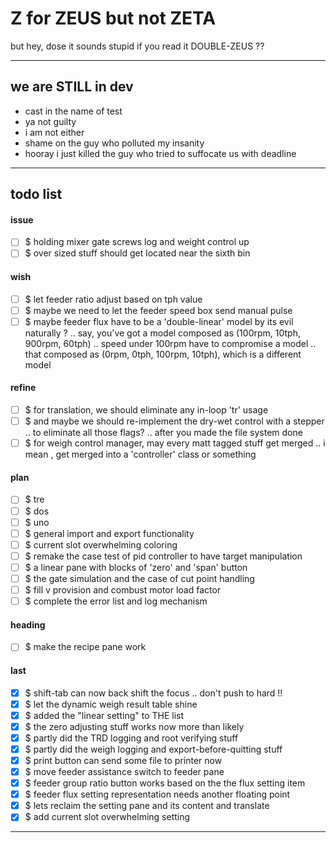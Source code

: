 Z for ZEUS but not ZETA
===
but hey, dose it sounds stupid if you read it DOUBLE-ZEUS ??

---
## we are STILL in dev

- cast in the name of test
- ya not guilty
- i am not either
- shame on the guy who polluted my insanity
- hooray i just killed the guy who tried to suffocate us with deadline

---
## todo list

#### issue

- [ ] $ holding mixer gate screws log and weight control up
- [ ] $ over sized stuff should get located near the sixth bin

#### wish

- [ ] $ let feeder ratio adjust based on tph value
- [ ] $ maybe we need to let the feeder speed box send manual pulse
- [ ] $ maybe feeder flux have to be a 'double-linear' model by its evil naturally ?
        .. say, you've got a model composed as (100rpm, 10tph, 900rpm, 60tph)
        .. speed under 100rpm have to compromise a model
        .. that composed as (0rpm, 0tph, 100rpm, 10tph), which is a different model

#### refine

- [ ] $ for translation, we should eliminate any in-loop 'tr' usage
- [ ] $ and maybe we should re-implement the dry-wet control with a stepper
        .. to eliminate all those flags? .. after you made the file system done
- [ ] $ for weigh control manager, may every matt tagged stuff get merged
        .. i mean , get merged into a 'controller' class or something

#### plan

- [ ] $ tre
- [ ] $ dos
- [ ] $ uno
- [ ] $ general import and export functionality
- [ ] $ current slot overwhelming coloring
- [ ] $ remake the case test of pid controller to have target manipulation
- [ ] $ a linear pane with blocks of 'zero' and 'span' button
- [ ] $ the gate simulation and the case of cut point handling
- [ ] $ fill v provision and combust motor load factor
- [ ] $ complete the error list and log mechanism

#### heading

- [ ] $ make the recipe pane work

#### last

- [x] $ shift-tab can now back shift the focus .. don't push to hard !!
- [x] $ let the dynamic weigh result table shine
- [x] $ added the "linear setting" to THE list
- [x] $ the zero adjusting stuff works now more than likely
- [x] $ partly did the TRD logging and root verifying stuff
- [x] $ partly did the weigh logging and export-before-quitting stuff
- [x] $ print button can send some file to printer now
- [x] $ move feeder assistance switch to feeder pane
- [x] $ feeder group ratio button works based on the the flux setting item
- [x] $ feeder flux setting representation needs another floating point
- [x] $ lets reclaim the setting pane and its content and translate 
- [x] $ add current slot overwhelming setting

<hr><!--EOF-->
